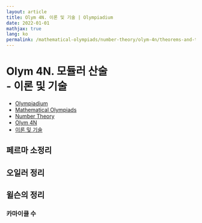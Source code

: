 ```yaml
---
layout: article
title: Olym 4N. 이론 및 기술 | Olympiadium
date: 2022-01-01
mathjax: true
lang: ko
permalink: /mathematical-olympiads/number-theory/olym-4n/theorems-and-techniques/
---
```

# Olym 4N. 모듈러 산술 <br> <ssup> - 이론 및 기술</ssup>

<ul class="breadcrumb">
	<li><a href="{{ site.homeurl }}">Olympiadium</a></li> 
	<li><a href="{{ site.homeurl }}mathematical-olympiads/">Mathematical Olympiads</a></li> 
	<li><a href="{{ site.homeurl }}mathematical-olympiads/number-theory/">Number Theory</a></li> 
	<li><a href="{{ site.homeurl }}mathematical-olympiads/number-theory/olym-4n/">Olym 4N</a></li> 
	<li><a href="{{ site.homeurl }}mathematical-olympiads/number-theory/olym-4n/theorems-and-techniques/">이론 및 기술</a></li>
</ul>

## 페르마 소정리

## 오일러 정리

## 윌슨의 정리

### 카마이클 수
